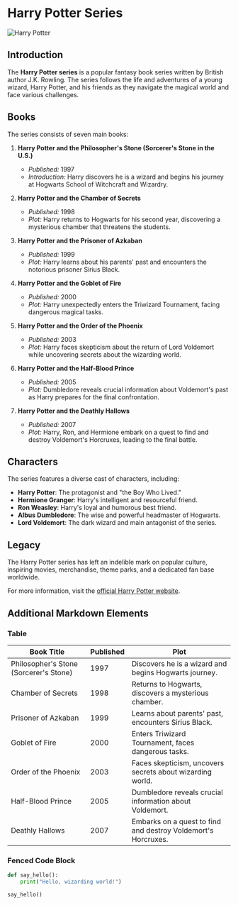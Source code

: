 # Harry Potter Series

![Harry Potter]([https://example.com/harry-potter-image.jpg](https://picfiles.alphacoders.com/621/thumb-1920-62155.jpg))

## Introduction
The **Harry Potter series** is a popular fantasy book series written by British author J.K. Rowling. The series follows the life and adventures of a young wizard, Harry Potter, and his friends as they navigate the magical world and face various challenges.

## Books
The series consists of seven main books:

1. **Harry Potter and the Philosopher's Stone (Sorcerer's Stone in the U.S.)**
   - *Published:* 1997
   - *Introduction:* Harry discovers he is a wizard and begins his journey at Hogwarts School of Witchcraft and Wizardry.

2. **Harry Potter and the Chamber of Secrets**
   - *Published:* 1998
   - *Plot:* Harry returns to Hogwarts for his second year, discovering a mysterious chamber that threatens the students.

3. **Harry Potter and the Prisoner of Azkaban**
   - *Published:* 1999
   - *Plot:* Harry learns about his parents' past and encounters the notorious prisoner Sirius Black.

4. **Harry Potter and the Goblet of Fire**
   - *Published:* 2000
   - *Plot:* Harry unexpectedly enters the Triwizard Tournament, facing dangerous magical tasks.

5. **Harry Potter and the Order of the Phoenix**
   - *Published:* 2003
   - *Plot:* Harry faces skepticism about the return of Lord Voldemort while uncovering secrets about the wizarding world.

6. **Harry Potter and the Half-Blood Prince**
   - *Published:* 2005
   - *Plot:* Dumbledore reveals crucial information about Voldemort's past as Harry prepares for the final confrontation.

7. **Harry Potter and the Deathly Hallows**
   - *Published:* 2007
   - *Plot:* Harry, Ron, and Hermione embark on a quest to find and destroy Voldemort's Horcruxes, leading to the final battle.

## Characters
The series features a diverse cast of characters, including:

- **Harry Potter**: The protagonist and "the Boy Who Lived."
- **Hermione Granger**: Harry's intelligent and resourceful friend.
- **Ron Weasley**: Harry's loyal and humorous best friend.
- **Albus Dumbledore**: The wise and powerful headmaster of Hogwarts.
- **Lord Voldemort**: The dark wizard and main antagonist of the series.

## Legacy
The Harry Potter series has left an indelible mark on popular culture, inspiring movies, merchandise, theme parks, and a dedicated fan base worldwide.

For more information, visit the [official Harry Potter website](https://www.wizardingworld.com/).

## Additional Markdown Elements

### Table
| Book Title                                | Published | Plot                                                   |
| ------------------------------------------|-----------|--------------------------------------------------------|
| Philosopher's Stone (Sorcerer's Stone)     | 1997      | Discovers he is a wizard and begins Hogwarts journey.  |
| Chamber of Secrets                         | 1998      | Returns to Hogwarts, discovers a mysterious chamber.  |
| Prisoner of Azkaban                       | 1999      | Learns about parents' past, encounters Sirius Black.   |
| Goblet of Fire                             | 2000      | Enters Triwizard Tournament, faces dangerous tasks.    |
| Order of the Phoenix                       | 2003      | Faces skepticism, uncovers secrets about wizarding world. |
| Half-Blood Prince                          | 2005      | Dumbledore reveals crucial information about Voldemort. |
| Deathly Hallows                            | 2007      | Embarks on a quest to find and destroy Voldemort's Horcruxes. |

### Fenced Code Block
```python
def say_hello():
    print("Hello, wizarding world!")

say_hello()

